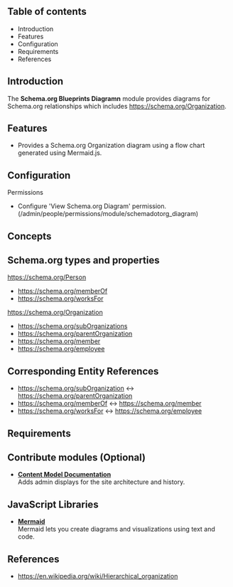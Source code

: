 Table of contents
-----------------

* Introduction
* Features
* Configuration
* Requirements
* References


Introduction
------------

The **Schema.org Blueprints Diagramn** module provides
diagrams for Schema.org relationships which includes
https://schema.org/Organization.


Features
--------

- Provides a Schema.org Organization diagram using a flow chart 
  generated using Mermaid.js.


Configuration
-------------

Permissions

- Configure 'View Schema.org Diagram' permission.  
  (/admin/people/permissions/module/schemadotorg_diagram)


Concepts
--------

## Schema.org types and properties

https://schema.org/Person
- https://schema.org/memberOf
- https://schema.org/worksFor

https://schema.org/Organization
- https://schema.org/subOrganizations
- https://schema.org/parentOrganization
- https://schema.org/member
- https://schema.org/employee

## Corresponding Entity References

- https://schema.org/subOrganization ↔ https://schema.org/parentOrganization
- https://schema.org/memberOf ↔ https://schema.org/member
- https://schema.org/worksFor ↔ https://schema.org/employee


Requirements
------------

## Contribute modules (Optional)

- **[Content Model Documentation](https://www.drupal.org/project/content_model_documentation)**  
  Adds admin displays for the site architecture and history.

## JavaScript Libraries

- **[Mermaid](https://mermaid.js.org)**  
  Mermaid lets you create diagrams and visualizations using text and code.


References
----------

- https://en.wikipedia.org/wiki/Hierarchical_organization

